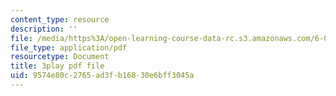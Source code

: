```yaml
---
content_type: resource
description: ''
file: /media/https%3A/open-learning-course-data-rc.s3.amazonaws.com/6-042j-mathematics-for-computer-science-spring-2015/9574e80c2765ad3fb16830e6bff3045a_jwjDj4GoSV0.pdf
file_type: application/pdf
resourcetype: Document
title: 3play pdf file
uid: 9574e80c-2765-ad3f-b168-30e6bff3045a
---
```


